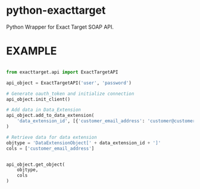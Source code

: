 python-exacttarget
==================

Python Wrapper for Exact Target SOAP API.

EXAMPLE
=======

```python

from exacttarget.api import ExactTargetAPI

api_object = ExactTargetAPI('user', 'password')

# Generate oauth_token and initialize connection
api_object.init_client()

# Add data in Data_Extension
api_object.add_to_data_extension(
    'data_extension_id', [{'customer_email_address': 'customer@customer.com', 'product': '678'}]
)

# Retrieve data for data extension
objtype = 'DataExtensionObject[' + data_extension_id + ']'
cols = ['customer_email_address']


api_object.get_object(
    objtype,
    cols
)

```
